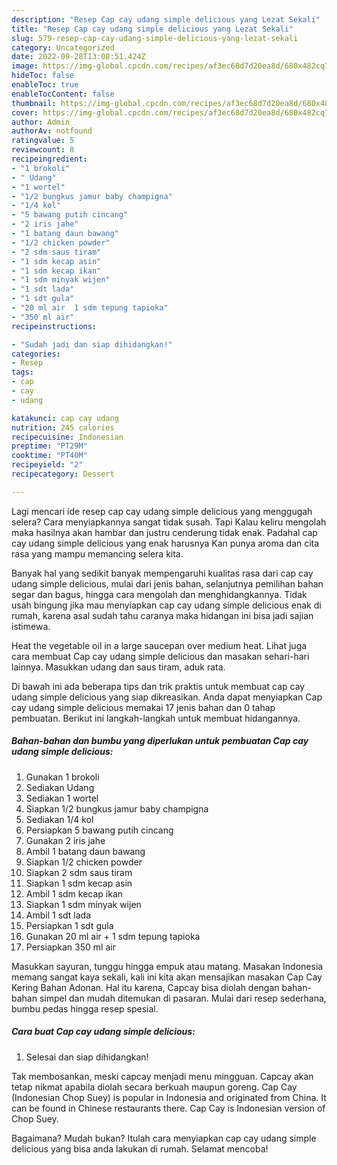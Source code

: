 ```yaml
---
description: "Resep Cap cay udang simple delicious yang Lezat Sekali"
title: "Resep Cap cay udang simple delicious yang Lezat Sekali"
slug: 579-resep-cap-cay-udang-simple-delicious-yang-lezat-sekali
category: Uncategorized
date: 2022-09-28T13:08:51.424Z
image: https://img-global.cpcdn.com/recipes/af3ec68d7d20ea8d/680x482cq70/cap-cay-udang-simple-delicious-foto-resep-utama.jpg
hideToc: false
enableToc: true
enableTocContent: false
thumbnail: https://img-global.cpcdn.com/recipes/af3ec68d7d20ea8d/680x482cq70/cap-cay-udang-simple-delicious-foto-resep-utama.jpg
cover: https://img-global.cpcdn.com/recipes/af3ec68d7d20ea8d/680x482cq70/cap-cay-udang-simple-delicious-foto-resep-utama.jpg
author: Admin
authorAv: notfound
ratingvalue: 5
reviewcount: 8
recipeingredient:
- "1 brokoli"
- " Udang"
- "1 wortel"
- "1/2 bungkus jamur baby champigna"
- "1/4 kol"
- "5 bawang putih cincang"
- "2 iris jahe"
- "1 batang daun bawang"
- "1/2 chicken powder"
- "2 sdm saus tiram"
- "1 sdm kecap asin"
- "1 sdm kecap ikan"
- "1 sdm minyak wijen"
- "1 sdt lada"
- "1 sdt gula"
- "20 ml air  1 sdm tepung tapioka"
- "350 ml air"
recipeinstructions:

- "Sudah jadi dan siap dihidangkan!"
categories:
- Resep
tags:
- cap
- cay
- udang

katakunci: cap cay udang 
nutrition: 245 calories
recipecuisine: Indonesian
preptime: "PT29M"
cooktime: "PT40M"
recipeyield: "2"
recipecategory: Dessert

---
```



Lagi mencari ide resep cap cay udang simple delicious yang menggugah selera? Cara menyiapkannya sangat tidak susah. Tapi Kalau keliru mengolah maka hasilnya akan hambar dan justru cenderung tidak enak. Padahal cap cay udang simple delicious yang enak harusnya Kan punya aroma dan cita rasa yang mampu memancing selera kita.


Banyak hal yang sedikit banyak mempengaruhi kualitas rasa dari cap cay udang simple delicious, mulai dari jenis bahan, selanjutnya pemilihan bahan segar dan bagus, hingga cara mengolah dan menghidangkannya. Tidak usah bingung jika mau menyiapkan cap cay udang simple delicious enak di rumah, karena asal sudah tahu caranya maka hidangan ini bisa jadi sajian istimewa.

Heat the vegetable oil in a large saucepan over medium heat. Lihat juga cara membuat Cap cay udang simple delicious dan masakan sehari-hari lainnya. Masukkan udang dan saus tiram, aduk rata.


Di bawah ini ada beberapa tips dan trik praktis untuk membuat cap cay udang simple delicious yang siap dikreasikan. Anda dapat menyiapkan Cap cay udang simple delicious memakai 17 jenis bahan dan 0 tahap pembuatan. Berikut ini langkah-langkah untuk membuat hidangannya.

<!--inarticleads1-->

##### Bahan-bahan dan bumbu yang diperlukan untuk pembuatan Cap cay udang simple delicious:

1. Gunakan 1 brokoli
1. Sediakan  Udang
1. Sediakan 1 wortel
1. Siapkan 1/2 bungkus jamur baby champigna
1. Sediakan 1/4 kol
1. Persiapkan 5 bawang putih cincang
1. Gunakan 2 iris jahe
1. Ambil 1 batang daun bawang
1. Siapkan 1/2 chicken powder
1. Siapkan 2 sdm saus tiram
1. Siapkan 1 sdm kecap asin
1. Ambil 1 sdm kecap ikan
1. Siapkan 1 sdm minyak wijen
1. Ambil 1 sdt lada
1. Persiapkan 1 sdt gula
1. Gunakan 20 ml air + 1 sdm tepung tapioka
1. Persiapkan 350 ml air


Masukkan sayuran, tunggu hingga empuk atau matang. Masakan Indonesia memang sangat kaya sekali, kali ini kita akan mensajikan masakan Cap Cay Kering Bahan Adonan. Hal itu karena, Capcay bisa diolah dengan bahan-bahan simpel dan mudah ditemukan di pasaran. Mulai dari resep sederhana, bumbu pedas hingga resep spesial. 

<!--inarticleads2-->

##### Cara buat Cap cay udang simple delicious:


1. Selesai dan siap dihidangkan!

Tak membosankan, meski capcay menjadi menu mingguan. Capcay akan tetap nikmat apabila diolah secara berkuah maupun goreng. Cap Cay (Indonesian Chop Suey) is popular in Indonesia and originated from China. It can be found in Chinese restaurants there. Cap Cay is Indonesian version of Chop Suey. 

Bagaimana? Mudah bukan? Itulah cara menyiapkan cap cay udang simple delicious yang bisa anda lakukan di rumah. Selamat mencoba!
